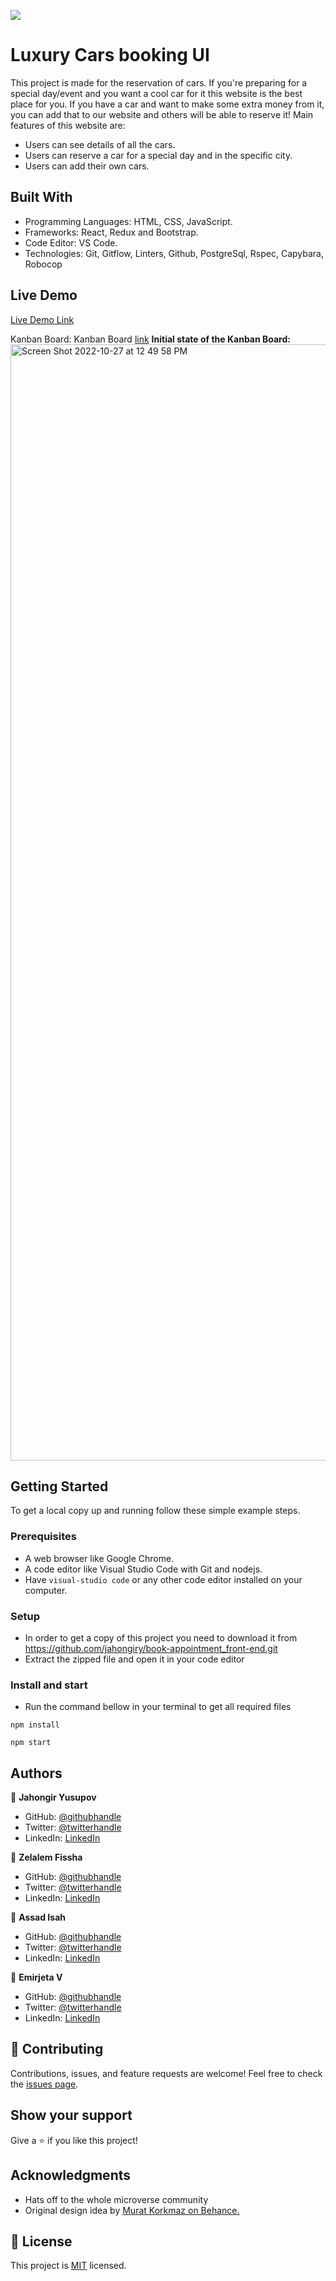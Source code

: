 ![](https://img.shields.io/badge/Microverse-blueviolet)

# Luxury Cars booking UI

This project is made for the reservation of cars. If you're preparing for a special day/event and you want a cool car for it this website is the best place for you. If you have a car and want to make some extra money from it, you can add that to our website and others will be able to reserve it!
Main features of this website are:

- Users can see details of all the cars.
- Users can reserve a car for a special day and in the specific city.
- Users can add their own cars.

## Built With

- Programming Languages: HTML, CSS, JavaScript.
- Frameworks: React, Redux and Bootstrap.
- Code Editor: VS Code.
- Technologies: Git, Gitflow, Linters, Github, PostgreSql, Rspec, Capybara, Robocop

## Live Demo

[Live Demo Link]()

Kanban Board:
Kanban Board [link](https://github.com/jahongiry/book-appointment_back-end/projects/1)
**Initial state of the Kanban Board:**
<img width="1786" alt="Screen Shot 2022-10-27 at 12 49 58 PM" src="https://user-images.githubusercontent.com/91022355/198223204-f10d5088-a286-4f6f-9d34-fd5f414c9560.png">

## Getting Started

To get a local copy up and running follow these simple example steps.

### Prerequisites

- A web browser like Google Chrome.
- A code editor like Visual Studio Code with Git and nodejs.
- Have `visual-studio code` or any other code editor installed on your computer.

### Setup

- In order to get a copy of this project you need to download it from https://github.com/jahongiry/book-appointment_front-end.git
- Extract the zipped file and open it in your code editor

### Install and start

- Run the command bellow in your terminal to get all required files

```
npm install
```

```
npm start
```

## Authors

👤 **Jahongir Yusupov**

- GitHub: [@githubhandle](https://github.com/jahongiry)
- Twitter: [@twitterhandle](https://twitter.com/jahongir13)
- LinkedIn: [LinkedIn](https://www.linkedin.com/in/jahngir-yusupov/)

👤 **Zelalem Fissha**

- GitHub: [@githubhandle](https://github.com/Zelalem1222)
- Twitter: [@twitterhandle](https://twitter.com/Zelalem52236790)
- LinkedIn: [LinkedIn](https://www.linkedin.com/in/zelalem-fissha-52b093231/)

👤 **Assad Isah**

- GitHub: [@githubhandle](https://github.com/nottherealalanturing)
- Twitter: [@twitterhandle](https://twitter.com/AssadIsah)
- LinkedIn: [LinkedIn](https://www.linkedin.com/in/AssadIsah/)

👤 **Emirjeta V**

- GitHub: [@githubhandle](https://github.com/myelin0)
- Twitter: [@twitterhandle](https://twitter.com/jahongir13)
- LinkedIn: [LinkedIn](https://www.linkedin.com/in/emirjeta-veisllari/)

## 🤝 Contributing

Contributions, issues, and feature requests are welcome!
Feel free to check the [issues page](../../issues/).

## Show your support

Give a ⭐️ if you like this project!

## Acknowledgments

- Hats off to the whole microverse community
- Original design idea by [Murat Korkmaz on Behance.](https://www.behance.net/muratk)

## 📝 License

This project is [MIT](https://github.com/jahongiry/book-appointment_front-end/blob/Dev/LICENCE) licensed.
